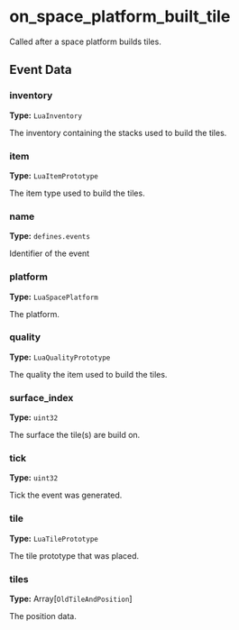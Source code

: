 # on_space_platform_built_tile

Called after a space platform builds tiles.

## Event Data

### inventory

**Type:** `LuaInventory`

The inventory containing the stacks used to build the tiles.

### item

**Type:** `LuaItemPrototype`

The item type used to build the tiles.

### name

**Type:** `defines.events`

Identifier of the event

### platform

**Type:** `LuaSpacePlatform`

The platform.

### quality

**Type:** `LuaQualityPrototype`

The quality the item used to build the tiles.

### surface_index

**Type:** `uint32`

The surface the tile(s) are build on.

### tick

**Type:** `uint32`

Tick the event was generated.

### tile

**Type:** `LuaTilePrototype`

The tile prototype that was placed.

### tiles

**Type:** Array[`OldTileAndPosition`]

The position data.

